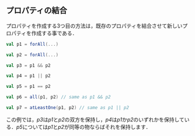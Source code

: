 ## プロパティの結合

プロパティを作成する3つ目の方法は，既存のプロパティを結合させて新しいプロパティを作成する事である．

<!-- A third way of creating properties, is to combine existing properties into new ones. -->

```scala
val p1 = forAll(...)

val p2 = forAll(...)

val p3 = p1 && p2

val p4 = p1 || p2

val p5 = p1 == p2

val p6 = all(p1, p2) // same as p1 && p2

val p7 = atLeastOne(p1, p2) // same as p1 || p2
```

この例では，*p3*は*p1*と*p2*の双方を保持し，*p4*は*p1*か*p2*のいずれかを保持している．*p5*については*p1*と*p2*が同等の物ならばそれを保持します．

<!-- Here, p3 will hold if and only if both p1 and p2 hold, p4 will hold if either p1 or p2 holds, and p5 will hold if p1 holds exactly when p2 holds and vice versa. -->

